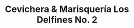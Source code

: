 ---
title: "Cevichera & Marisquería Los Delfines No. 2"
url: /san-jose/cevichera-y-marisqueria-los-delfines-no-2/
shop: marisco
---